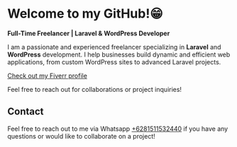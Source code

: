 # Welcome to my GitHub!😁

**Full-Time Freelancer | Laravel & WordPress Developer**

I am a passionate and experienced freelancer specializing in **Laravel** and **WordPress** development. I help businesses build dynamic and efficient web applications, from custom WordPress sites to advanced Laravel projects.

[Check out my Fiverr profile](https://www.fiverr.com/munajatproject)

Feel free to reach out for collaborations or project inquiries!

## Contact

Feel free to reach out to me via Whatsapp [+6281511532440](https://wa.me/6281511532440) if you have any questions or would like to collaborate on a project!


